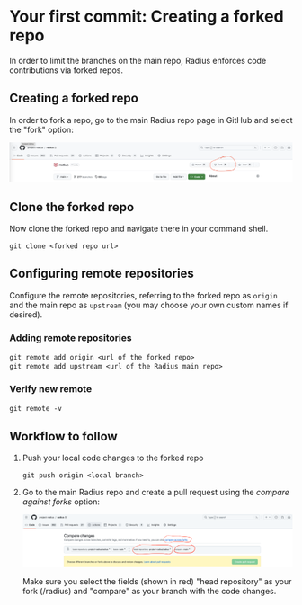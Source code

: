 # Your first commit: Creating a forked repo

In order to limit the branches on the main repo, Radius enforces code contributions via forked repos.

## Creating a forked repo

In order to fork a repo, go to the main Radius repo page in GitHub and select the "fork" option:

<img width="800px" src="fork.png" alt="Creating a fork of the main repo">

## Clone the forked repo

Now clone the forked repo and navigate there in your command shell.

```
git clone <forked repo url>
```

## Configuring remote repositories

Configure the remote repositories, referring to the forked repo as `origin` and the main repo as `upstream` (you may choose your own custom names if desired).

### Adding remote repositories

```
git remote add origin <url of the forked repo>
git remote add upstream <url of the Radius main repo>
```

### Verify new remote

```
git remote -v
```

## Workflow to follow
1. Push your local code changes to the forked repo
    ```
    git push origin <local branch>
    ```

2. Go to the main Radius repo and create a pull request using the _compare against forks_ option:

    <img width="800px" src="compare.png" alt="Creating a pull request across forks">

    Make sure you select the fields (shown in red) "head repository" as your fork (<username>/radius) and "compare" as your branch with the code changes.